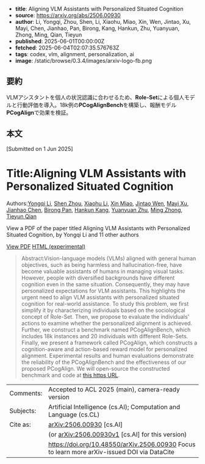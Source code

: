 <!-- metadata -->

- **title**: Aligning VLM Assistants with Personalized Situated Cognition
- **source**: https://arxiv.org/abs/2506.00930
- **author**: Li, Yongqi, Zhou, Shen, Li, Xiaohu, Miao, Xin, Wen, Jintao, Xu, Mayi, Chen, Jianhao, Pan, Birong, Kang, Hankun, Zhu, Yuanyuan, Zhong, Ming, Qian, Tieyun
- **published**: 2025-06-01T00:00:00Z
- **fetched**: 2025-06-04T02:07:35.576763Z
- **tags**: codex, vlm, alignment, personalization, ai
- **image**: /static/browse/0.3.4/images/arxiv-logo-fb.png

## 要約

VLMアシスタントを個人の状況認識に合わせるため、**Role-Set**による個人モデルと行動評価を導入。18k例の**PCogAlignBench**を構築し、報酬モデル**PCogAlign**で効果を検証。

## 本文

[Submitted on 1 Jun 2025]

# Title:Aligning VLM Assistants with Personalized Situated Cognition

Authors:[Yongqi Li](https://arxiv.org/search/cs?searchtype=author&query=Li,+Y), [Shen Zhou](https://arxiv.org/search/cs?searchtype=author&query=Zhou,+S), [Xiaohu Li](https://arxiv.org/search/cs?searchtype=author&query=Li,+X), [Xin Miao](https://arxiv.org/search/cs?searchtype=author&query=Miao,+X), [Jintao Wen](https://arxiv.org/search/cs?searchtype=author&query=Wen,+J), [Mayi Xu](https://arxiv.org/search/cs?searchtype=author&query=Xu,+M), [Jianhao Chen](https://arxiv.org/search/cs?searchtype=author&query=Chen,+J), [Birong Pan](https://arxiv.org/search/cs?searchtype=author&query=Pan,+B), [Hankun Kang](https://arxiv.org/search/cs?searchtype=author&query=Kang,+H), [Yuanyuan Zhu](https://arxiv.org/search/cs?searchtype=author&query=Zhu,+Y), [Ming Zhong](https://arxiv.org/search/cs?searchtype=author&query=Zhong,+M), [Tieyun Qian](https://arxiv.org/search/cs?searchtype=author&query=Qian,+T)

View a PDF of the paper titled Aligning VLM Assistants with Personalized Situated Cognition, by Yongqi Li and 11 other authors

[View PDF](/pdf/2506.00930)
[HTML (experimental)](https://arxiv.org/html/2506.00930v1)

> Abstract:Vision-language models (VLMs) aligned with general human objectives, such as being harmless and hallucination-free, have become valuable assistants of humans in managing visual tasks. However, people with diversified backgrounds have different cognition even in the same situation. Consequently, they may have personalized expectations for VLM assistants. This highlights the urgent need to align VLM assistants with personalized situated cognition for real-world assistance. To study this problem, we first simplify it by characterizing individuals based on the sociological concept of Role-Set. Then, we propose to evaluate the individuals' actions to examine whether the personalized alignment is achieved. Further, we construct a benchmark named PCogAlignBench, which includes 18k instances and 20 individuals with different Role-Sets. Finally, we present a framework called PCogAlign, which constructs a cognition-aware and action-based reward model for personalized alignment. Experimental results and human evaluations demonstrate the reliability of the PCogAlignBench and the effectiveness of our proposed PCogAlign. We will open-source the constructed benchmark and code at [this https URL](https://github.com/NLPGM/PCogAlign).

|           |                                                                                               |
| --------- | --------------------------------------------------------------------------------------------- |
| Comments: | Accepted to ACL 2025 (main), camera-ready version                                             |
| Subjects: | Artificial Intelligence (cs.AI); Computation and Language (cs.CL)                             |
| Cite as:  | [arXiv:2506.00930](https://arxiv.org/abs/2506.00930) [cs.AI]                                  |
|           | (or [arXiv:2506.00930v1](https://arxiv.org/abs/2506.00930v1) [cs.AI] for this version)        |
|           | <https://doi.org/10.48550/arXiv.2506.00930> Focus to learn more arXiv-issued DOI via DataCite |
